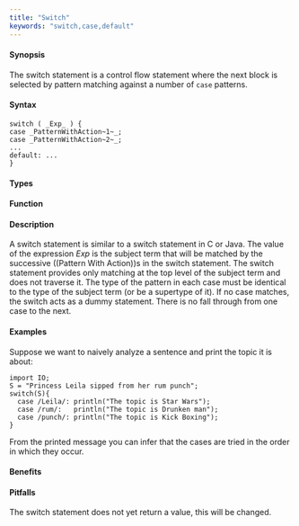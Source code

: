 ```yaml
---
title: "Switch"
keywords: "switch,case,default"
---
```


#### Synopsis

The switch statement is a control flow statement
where the next block is selected by pattern matching
against a number of `case` patterns. 

#### Syntax

```rascal
switch ( _Exp_ ) {
case _PatternWithAction~1~_;
case _PatternWithAction~2~_;
...
default: ...
}
```

#### Types

#### Function

#### Description

A switch statement is similar to a switch statement in C or Java.
The value of the expression _Exp_ is the subject term that will be matched by the successive 
((Pattern With Action))s in the switch statement. The switch statement provides only matching at the top level of 
the subject term and does not traverse it. The type of the pattern in each case must be identical to the type of 
the subject term (or be a supertype of it). If no case matches, the switch acts as a dummy statement.
There is no fall through from one case to the next.

#### Examples

Suppose we want to naively analyze a sentence and print the topic it is about:
```rascal-shell
import IO;
S = "Princess Leila sipped from her rum punch";
switch(S){
  case /Leila/: println("The topic is Star Wars");
  case /rum/:   println("The topic is Drunken man");
  case /punch/: println("The topic is Kick Boxing");
}
```
From the printed message you can infer that the cases are tried in the order in which they occur.

#### Benefits

#### Pitfalls

The switch statement does not yet return a value, this will be changed.

